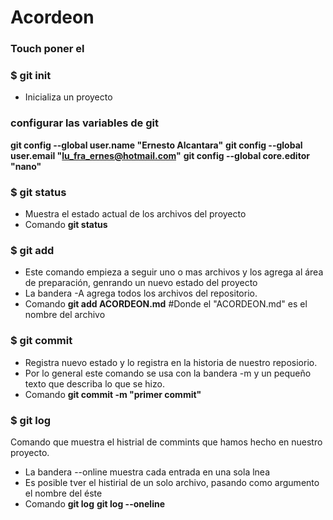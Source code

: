 # Acordeon

### Touch  poner el 

### $ git init 
- Inicializa un proyecto
### configurar las variables de git
**git config --global user.name "Ernesto Alcantara"**
**git config --global user.email "lu_fra_ernes@hotmail.com"**
**git config --global core.editor "nano"**


### $  git status
- Muestra el estado actual de los archivos del proyecto
- Comando
**git status**
### $  git add
- Este comando empieza a seguir uno o mas archivos y los agrega al área de preparación, genrando un nuevo estado del proyecto
- La bandera -A agrega todos los archivos del repositorio. 
- Comando
**git add ACORDEON.md**  #Donde el "ACORDEON.md" es el nombre del archivo
### $  git commit
- Registra nuevo estado y lo registra en la historia de nuestro reposiorio.
- Por lo general este comando se usa con la bandera -m y un pequeño texto que describa lo que se hizo.
- Comando
**git commit -m "primer commit"**

### $  git log
Comando que muestra el histrial de commints que hamos hecho en nuestro proyecto.
- La bandera --online muestra cada entrada en una sola lnea
- Es posible tver el histirial de un solo archivo, pasando como argumento el nombre del éste
- Comando 
**git log**
**git log --oneline**




